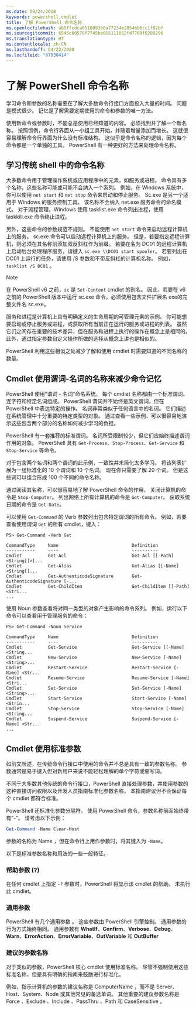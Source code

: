 ```yaml
---
ms.date: 08/24/2018
keywords: powershell,cmdlet
title: 了解 PowerShell 命令名称
ms.openlocfilehash: a65ffcdca6510093b0a77234e20546b6cc1f02bf
ms.sourcegitcommit: 6545c60578f7745be015111052fd7769f8289296
ms.translationtype: HT
ms.contentlocale: zh-CN
ms.lasthandoff: 04/22/2020
ms.locfileid: "67030414"
---
```

# <a name="learning-powershell-command-names"></a>了解 PowerShell 命令名称

学习命令和参数的名称需要在了解大多数命令行接口方面投入大量的时间。 问题是模式很少。 记忆是了解需要定期使用的命令和参数的唯一方法。

使用新命令或参数时，不能总是使用已经知道的内容。 必须找到并了解一个新名称。 按照惯例，命令行界面从一小组工具开始，并随着增量添加而增长。 这就很容易理解命令行界面为什么没有标准结构。
这似乎是命令名称的逻辑，因为每个命令都是一个单独的工具。 PowerShell 有一种更好的方法来处理命令名称。

## <a name="learning-command-names-in-traditional-shells"></a>学习传统 shell 中的命令名称

大多数命令用于管理操作系统或应用程序中的元素，如服务或进程。 命令具有多个名称，这些名称可能或可能不会纳入一个系列。 例如，在 Windows 系统中，你可以使用 `net start` 和 `net stop` 命令来启动和停止服务。 Sc.exe  是另一个适用于 Windows 的服务控制工具。 该名称不会纳入 net.exe  服务命令的命名模式。 对于流程管理，Windows 使用 tasklist.exe  命令列出进程，使用 taskkill.exe  命令终止进程。

另外，这些命令的参数规范不规则。 不能使用 `net start` 命令来启动远程计算机上的服务。 sc.exe  命令可以启动远程计算机上的服务。 但是，若要指定远程计算机，则必须在其名称前添加双反斜杠作为前缀。 若要在名为 DC01 的远程计算机上启动后台处理程序服务，请键入 `sc.exe \\DC01 start spooler`。
若要列出在 DC01 上运行的任务，请使用 /S  参数和不带反斜杠的计算机名称。 例如，`tasklist /S DC01` 。

> [!NOTE]
> 在 PowerShell v6 之前，`sc` 是 `Set-Content` cmdlet 的别名。 因此，若要在 v6 之前的 PowerShell 版本中运行 sc.exe 命令，必须使用包含文件扩展名 exe的完整文件名 sc.exe。

服务和进程是计算机上具有明确定义的生命周期的可管理元素的示例。 你可能想要启动或停止服务或进程，或获取所有当前正在运行的服务或进程的列表。 虽然它们之间存在重要的技术差异，但在服务和进程上执行的操作在概念上是相同的。 此外，通过指定参数自定义操作所做的选择从概念上讲也是相似的。

PowerShell 利用这些相似之处减少了解和使用 cmdlet 时需要知道的不同名称的数量。

## <a name="cmdlets-use-verb-noun-names-to-reduce-command-memorization"></a>Cmdlet 使用谓词-名词的名称来减少命令记忆

PowerShell 使用“谓词 - 名词”命名系统。 每个 cmdlet 名称都由一个标准谓词、连字符和特定名词组成。 PowerShell 谓词并不始终是英文谓词，但在 PowerShell 中表达特定的操作。 名词非常类似于任何语言中的名词。 它们描述在系统管理中十分重要的特定类型的对象。 通过查看一些示例，可以很容易地演示这些包含两个部分的名称如何减少学习的负担。

PowerShell 有一套推荐的标准谓词。 名词所受限制较少，但它们应始终描述谓词作用的对象。 PowerShell 具有 `Get-Process`、`Stop-Process`、`Get-Service` 和 `Stop-Service` 等命令。

对于包含两个名词和两个谓词的此示例，一致性并未简化太多学习。 将该列表扩展为一组标准化的 10 个谓词和 10 个名词。 现在你只需要了解 20 个词。
但是这些词可以组合形成 100 个不同的命令名称。

通过阅读其名称，可以很容易地了解 PowerShell 命令的作用。 关闭计算机的命令是 `Stop-Computer`。 列出网络上所有计算机的命令是 `Get-Computer`。 获取系统日期的命令是 `Get-Date`。

可以使用 `Get-Command` 的 Verb 参数列出包含特定谓词的所有命令。 例如，若要查看使用谓词 `Get` 的所有 cmdlet，键入：

```
PS> Get-Command -Verb Get

CommandType     Name                            Definition
-----------     ----                            ----------
Cmdlet          Get-Acl                         Get-Acl [[-Path] <String[]>]...
Cmdlet          Get-Alias                       Get-Alias [[-Name] <String[]...
Cmdlet          Get-AuthenticodeSignature       Get-AuthenticodeSignature [-...
Cmdlet          Get-ChildItem                   Get-ChildItem [[-Path] <Stri...
...
```

使用 Noun  参数查看将对同一类型的对象产生影响的命令系列。 例如，运行以下命令可以查看用于管理服务的命令：

```
PS> Get-Command -Noun Service

CommandType     Name                            Definition
-----------     ----                            ----------
Cmdlet          Get-Service                     Get-Service [[-Name] <String...
Cmdlet          New-Service                     New-Service [-Name] <String>...
Cmdlet          Restart-Service                 Restart-Service [-Name] <Str...
Cmdlet          Resume-Service                  Resume-Service [-Name] <Stri...
Cmdlet          Set-Service                     Set-Service [-Name] <String>...
Cmdlet          Start-Service                   Start-Service [-Name] <Strin...
Cmdlet          Stop-Service                    Stop-Service [-Name] <String...
Cmdlet          Suspend-Service                 Suspend-Service [-Name] <Str...
...
```

## <a name="cmdlets-use-standard-parameters"></a>Cmdlet 使用标准参数

如前文所述，在传统命令行接口中使用的命令并不总是具有一致的参数名称。 参数通常是易于键入但对新用户来说不能轻松理解的单个字符或缩写词。

不同于大多数其他传统的命令行接口，PowerShell 直接处理参数，并使用参数的这种直接访问权限以及开发人员指南标准化参数名称。 本指南建议但不会保证每个 cmdlet 都符合标准。

PowerShell 还标准化参数分隔符。 使用 PowerShell 命令，参数名称前面始终带有“-”。 请考虑以下示例：

```powershell
Get-Command -Name Clear-Host
```

参数的名称为 Name  ，但在命令行上用作参数时，将其键入为 `-Name`。

以下是标准参数名称和用法的一些一般特征。

### <a name="the-help-parameter-"></a>帮助参数 (?)

在任何 cmdlet 上指定 `-?` 参数时，PowerShell 将显示该 cmdlet 的帮助。
未执行此 cmdlet。

### <a name="common-parameters"></a>通用参数

PowerShell 有几个通用参数  。 这些参数由 PowerShell 引擎控制。 通用参数的行为方式始终相同。 通用参数有 **WhatIf**、**Confirm**、**Verbose**、**Debug**、**Warn**、**ErrorAction**、**ErrorVariable**、**OutVariable** 和 **OutBuffer**

### <a name="recommended-parameter-names"></a>建议的参数名称

对于类似的参数，PowerShell 核心 cmdlet 使用标准名称。 尽管不强制使用这些标准名称，但是具有明确的指南来鼓励进行标准化。

例如，指示计算机的参数的建议名称是 ComputerName  ，而不是 Server、Host、System、Node 或其他常见的备选单词。 其他重要的建议参数名称是 Force  、Exclude  、Include  、PassThru  、Path  和 CaseSensitive  。
